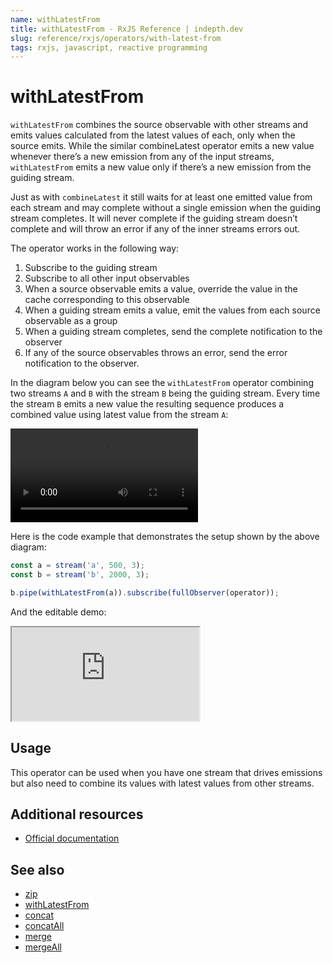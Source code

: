 ```yaml
---
name: withLatestFrom
title: withLatestFrom - RxJS Reference | indepth.dev
slug: reference/rxjs/operators/with-latest-from
tags: rxjs, javascript, reactive programming
---
```


# withLatestFrom

`withLatestFrom` combines the source observable with other streams and emits values calculated from the latest values of each, only when the source emits. While the similar combineLatest operator emits a new value whenever there’s a new emission from any of the input streams, `withLatestFrom` emits a new value only if there’s a new emission from the guiding stream.

Just as with `combineLatest` it still waits for at least one emitted value from each stream and may complete without a single emission when the guiding stream completes. It will never complete if the guiding stream doesn’t complete and will throw an error if any of the inner streams errors out.

The operator works in the following way:

1. Subscribe to the guiding stream
2. Subscribe to all other input observables
3. When a source observable emits a value, override the value in the cache corresponding to this observable
4. When a guiding stream emits a value, emit the values from each source observable as a group
5. When a guiding stream completes, send the complete notification to the observer
6. If any of the source observables throws an error, send the error notification to the observer.

In the diagram below you can see the `withLatestFrom` operator combining two streams `A` and `B` with the stream `B` being the guiding stream. Every time the stream `B` emits a new value the resulting sequence produces a combined value using latest value from the stream `A`:

<video>
    <source src="https://images.indepth.dev/references/rxjs/operators/with-latest-from.mp4" type="video/mp4">
</video>

Here is the code example that demonstrates the setup shown by the above diagram:

```javascript
const a = stream('a', 500, 3);
const b = stream('b', 2000, 3);

b.pipe(withLatestFrom(a)).subscribe(fullObserver(operator));
```

And the editable demo:

<iframe src="https://stackblitz.com/edit/indepth-rxjs-with-latest-from?embed=1&file=index.ts"></iframe>

## Usage

This operator can be used when you have one stream that drives emissions but also need to combine its values with latest values from other streams.

## Additional resources

- [Official documentation](https://rxjs-dev.firebaseapp.com/api/operators/withLatestFrom)

## See also

- [zip](https://indepth.dev/reference/rxjs/operators/zip)
- [withLatestFrom](https://indepth.dev/reference/rxjs/operators/with-latest-from)
- [concat](https://indepth.dev/reference/rxjs/operators/concat)
- [concatAll](https://indepth.dev/reference/rxjs/operators/concat-all)
- [merge](https://indepth.dev/reference/rxjs/operators/merge)
- [mergeAll](https://indepth.dev/reference/rxjs/operators/merge-all)
